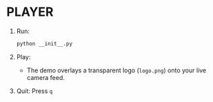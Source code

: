 # PLAYER

1. Run:
   ```bash
   python __init__.py
   ```

2. Play:
   - The demo overlays a transparent logo (`logo.png`) onto your live camera feed.

3. Quit: Press `q` 